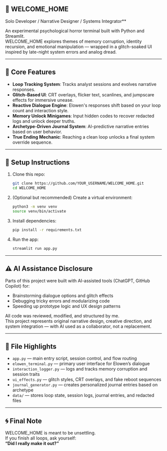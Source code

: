 ## 🧠 WELCOME_HOME

Solo Developer / Narrative Designer / Systems Integrator**

An experimental psychological horror terminal built with Python and Streamlit.  
WELCOME_HOME explores themes of memory corruption, identity recursion, and emotional manipulation — wrapped in a glitch-soaked UI inspired by late-night system errors and analog dread.

---

## 🧬 Core Features

- **Loop Tracking System**: Tracks analyst sessions and evolves narrative responses.
- **Glitch-Based UI**: CRT overlays, flicker text, scanlines, and jumpscare effects for immersive unease.
- **Reactive Dialogue Engine**: Elowen's responses shift based on your loop count and interaction style.
- **Memory Unlock Minigames**: Input hidden codes to recover redacted logs and unlock deeper truths.
- **Archetype-Driven Journal System**: AI-predictive narrative entries based on user behavior.
- **True Ending Mechanic**: Reaching a clean loop unlocks a final system override sequence.

---

## 🚀 Setup Instructions

1. Clone this repo:

   ```bash
   git clone https://github.com/YOUR_USERNAME/WELCOME_HOME.git
   cd WELCOME_HOME
   ```

2. (Optional but recommended) Create a virtual environment:

   ```bash
   python3 -m venv venv
   source venv/bin/activate
   ```

3. Install dependencies:

   ```bash
   pip install -r requirements.txt
   ```

4. Run the app:

   ```bash
   streamlit run app.py
   ```

---

## ⚠️ AI Assistance Disclosure

Parts of this project were built with AI-assisted tools (ChatGPT, GitHub Copilot) for:
- Brainstorming dialogue options and glitch effects
- Debugging tricky errors and modularizing code
- Speeding up prototype logic and UX design patterns

All code was reviewed, modified, and structured by me.  
This project represents original narrative design, creative direction, and system integration — with AI used as a collaborator, not a replacement.

---

## 📁 File Highlights

- `app.py` — main entry script, session control, and flow routing  
- `elowen_terminal.py` — primary user interface for Elowen’s dialogue  
- `interaction_logger.py` — logs and tracks memory corruption and session traits  
- `ui_effects.py` — glitch styles, CRT overlays, and fake reboot sequences  
- `journal_generator.py` — creates personalized journal entries based on archetype  
- `data/` — stores loop state, session logs, journal entries, and redacted files

---

## 🌀 Final Note

WELCOME_HOME is meant to be unsettling.  
If you finish all loops, ask yourself:  
**“Did I really make it out?”**
